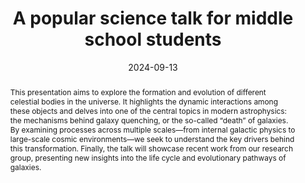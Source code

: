 ---
title: A popular science talk for middle school students

event: Popular science talk
event_url: http://www.hfxqfc.com/chuzhong/39.html

location: Swan Lake No. 50 Middle School
address:
  street: The intersection of Feicui Road and Xianlonghu Road
  city: Hefei
  region: Anhui Province
  postcode: '230601'
  country: China

abstract: 'This presentation aims to explore the formation and evolution of different celestial bodies in the universe. It highlights the dynamic interactions among these objects and delves into one of the central topics in modern astrophysics: the mechanisms behind galaxy quenching, or the so-called “death” of galaxies. By examining processes across multiple scales—from internal galactic physics to large-scale cosmic environments—we seek to understand the key drivers behind this transformation. Finally, the talk will showcase recent work from our research group, presenting new insights into the life cycle and evolutionary pathways of galaxies.'

# Talk start and end times.
#   End time can optionally be hidden by prefixing the line with `#`.

date: '2024-09-13'
date_end: '2024-09-13'


# Schedule page publish date (NOT talk date).
publishDate: '2025-05-17'

authors:
  - admin

tags: []

# Is this a featured talk? (true/false)
featured: false
preview_only: true

image:
  caption: 'Image credit: [**Middle school teacher**]'
  focal_point: Right

#links:
#  - icon: twitter
#    icon_pack: fab
#    name: Follow
#    url: https://twitter.com/georgecushen

# Markdown Slides (optional).
#   Associate this talk with Markdown slides.
#   Simply enter your slide deck's filename without extension.
#   E.g. `slides = "example-slides"` references `content/slides/example-slides.md`.
#   Otherwise, set `slides = ""`.
slides: ""

# Projects (optional).
#   Associate this post with one or more of your projects.
#   Simply enter your project's folder or file name without extension.
#   E.g. `projects = ["internal-project"]` references `content/project/deep-learning/index.md`.
#   Otherwise, set `projects = []`.
projects:
  - example
---
